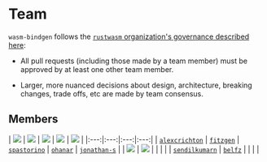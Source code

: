 # Team

`wasm-bindgen` follows the [`rustwasm` organization's governance described
here][governance]:

* All pull requests (including those made by a team member) must be approved by
  at least one other team member.

* Larger, more nuanced decisions about design, architecture, breaking changes,
  trade offs, etc are made by team consensus.

[governance]: https://github.com/rustwasm/team/blob/master/GOVERNANCE.md#repositories

## Members

<style>
img {
    max-width: 117px;
    max-height: 117px;
}
</style>

| [![](https://github.com/alexcrichton.png?size=117)][alexcrichton] | [![](https://github.com/fitzgen.png?size=117)][fitzgen] | [![](https://github.com/spastorino.png?size=117)][spastorino] | [![](https://github.com/ohanar.png?size=117)][ohanar] | [![](https://github.com/jonathan-s.png?size=117)][jonathan-s] |
|:---:|:---:|:---:|:---:|
| [`alexcrichton`][alexcrichton] | [`fitzgen`][fitzgen] | [`spastorino`][spastorino] | [`ohanar`][ohanar] | [`jonathan-s`][jonathan-s] |
| [![](https://github.com/sendilkumarn.png?size=117)][sendilkumarn] | [![](https://github.com/belfz.png?size=117)][belfz] | | | |
| [`sendilkumarn`][sendilkumarn] | [`belfz`][belfz] | | | |

[alexcrichton]: https://github.com/alexcrichton
[fitzgen]: https://github.com/fitzgen
[spastorino]: https://github.com/spastorino
[ohanar]: https://github.com/ohanar
[jonathan-s]: https://github.com/jonathan-s
[sendilkumarn]: https://github.com/sendilkumarn
[belfz]: https://github.com/belfz

